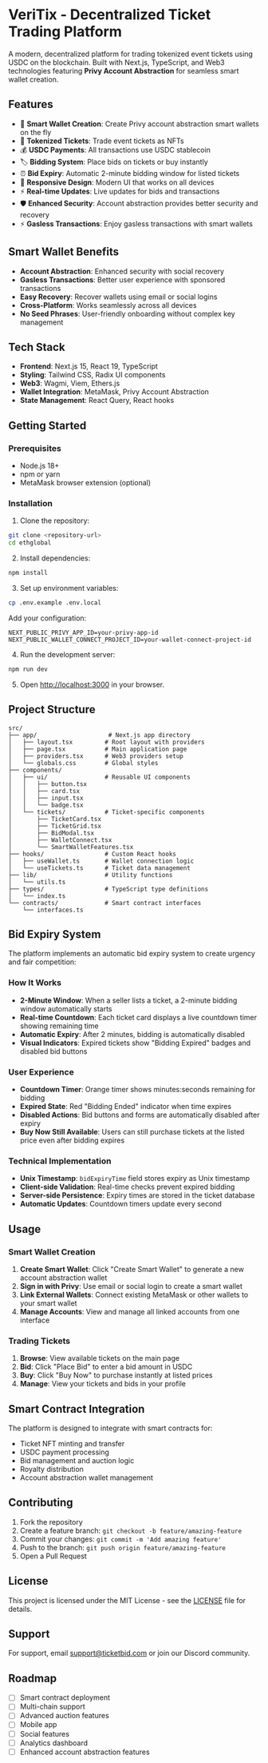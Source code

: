 # VeriTix - Decentralized Ticket Trading Platform

A modern, decentralized platform for trading tokenized event tickets using USDC on the blockchain. Built with Next.js, TypeScript, and Web3 technologies featuring **Privy Account Abstraction** for seamless smart wallet creation.

## Features

- 🔗 **Smart Wallet Creation**: Create Privy account abstraction smart wallets on the fly
- 🎫 **Tokenized Tickets**: Trade event tickets as NFTs
- 💰 **USDC Payments**: All transactions use USDC stablecoin
- 🏷️ **Bidding System**: Place bids on tickets or buy instantly
- ⏰ **Bid Expiry**: Automatic 2-minute bidding window for listed tickets
- 📱 **Responsive Design**: Modern UI that works on all devices
- ⚡ **Real-time Updates**: Live updates for bids and transactions
- 🛡️ **Enhanced Security**: Account abstraction provides better security and recovery
- ⚡ **Gasless Transactions**: Enjoy gasless transactions with smart wallets

## Smart Wallet Benefits

- **Account Abstraction**: Enhanced security with social recovery
- **Gasless Transactions**: Better user experience with sponsored transactions
- **Easy Recovery**: Recover wallets using email or social logins
- **Cross-Platform**: Works seamlessly across all devices
- **No Seed Phrases**: User-friendly onboarding without complex key management

## Tech Stack

- **Frontend**: Next.js 15, React 19, TypeScript
- **Styling**: Tailwind CSS, Radix UI components
- **Web3**: Wagmi, Viem, Ethers.js
- **Wallet Integration**: MetaMask, Privy Account Abstraction
- **State Management**: React Query, React hooks

## Getting Started

### Prerequisites

- Node.js 18+
- npm or yarn
- MetaMask browser extension (optional)

### Installation

1. Clone the repository:

```bash
git clone <repository-url>
cd ethglobal
```

2. Install dependencies:

```bash
npm install
```

3. Set up environment variables:

```bash
cp .env.example .env.local
```

Add your configuration:

```env
NEXT_PUBLIC_PRIVY_APP_ID=your-privy-app-id
NEXT_PUBLIC_WALLET_CONNECT_PROJECT_ID=your-wallet-connect-project-id
```

4. Run the development server:

```bash
npm run dev
```

5. Open [http://localhost:3000](http://localhost:3000) in your browser.

## Project Structure

```
src/
├── app/                    # Next.js app directory
│   ├── layout.tsx         # Root layout with providers
│   ├── page.tsx           # Main application page
│   ├── providers.tsx      # Web3 providers setup
│   └── globals.css        # Global styles
├── components/
│   ├── ui/                # Reusable UI components
│   │   ├── button.tsx
│   │   ├── card.tsx
│   │   ├── input.tsx
│   │   └── badge.tsx
│   └── tickets/           # Ticket-specific components
│       ├── TicketCard.tsx
│       ├── TicketGrid.tsx
│       ├── BidModal.tsx
│       ├── WalletConnect.tsx
│       └── SmartWalletFeatures.tsx
├── hooks/                 # Custom React hooks
│   ├── useWallet.ts       # Wallet connection logic
│   └── useTickets.ts      # Ticket data management
├── lib/                   # Utility functions
│   └── utils.ts
├── types/                 # TypeScript type definitions
│   └── index.ts
└── contracts/             # Smart contract interfaces
    └── interfaces.ts
```

## Bid Expiry System

The platform implements an automatic bid expiry system to create urgency and fair competition:

### How It Works

- **2-Minute Window**: When a seller lists a ticket, a 2-minute bidding window automatically starts
- **Real-time Countdown**: Each ticket card displays a live countdown timer showing remaining time
- **Automatic Expiry**: After 2 minutes, bidding is automatically disabled
- **Visual Indicators**: Expired tickets show "Bidding Expired" badges and disabled bid buttons

### User Experience

- **Countdown Timer**: Orange timer shows minutes:seconds remaining for bidding
- **Expired State**: Red "Bidding Ended" indicator when time expires
- **Disabled Actions**: Bid buttons and forms are automatically disabled after expiry
- **Buy Now Still Available**: Users can still purchase tickets at the listed price even after bidding expires

### Technical Implementation

- **Unix Timestamp**: `bidExpiryTime` field stores expiry as Unix timestamp
- **Client-side Validation**: Real-time checks prevent expired bidding
- **Server-side Persistence**: Expiry times are stored in the ticket database
- **Automatic Updates**: Countdown timers update every second

## Usage

### Smart Wallet Creation

1. **Create Smart Wallet**: Click "Create Smart Wallet" to generate a new account abstraction wallet
2. **Sign in with Privy**: Use email or social login to create a smart wallet
3. **Link External Wallets**: Connect existing MetaMask or other wallets to your smart wallet
4. **Manage Accounts**: View and manage all linked accounts from one interface

### Trading Tickets

1. **Browse**: View available tickets on the main page
2. **Bid**: Click "Place Bid" to enter a bid amount in USDC
3. **Buy**: Click "Buy Now" to purchase instantly at listed prices
4. **Manage**: View your tickets and bids in your profile

## Smart Contract Integration

The platform is designed to integrate with smart contracts for:

- Ticket NFT minting and transfer
- USDC payment processing
- Bid management and auction logic
- Royalty distribution
- Account abstraction wallet management

## Contributing

1. Fork the repository
2. Create a feature branch: `git checkout -b feature/amazing-feature`
3. Commit your changes: `git commit -m 'Add amazing feature'`
4. Push to the branch: `git push origin feature/amazing-feature`
5. Open a Pull Request

## License

This project is licensed under the MIT License - see the [LICENSE](LICENSE) file for details.

## Support

For support, email support@ticketbid.com or join our Discord community.

## Roadmap

- [ ] Smart contract deployment
- [ ] Multi-chain support
- [ ] Advanced auction features
- [ ] Mobile app
- [ ] Social features
- [ ] Analytics dashboard
- [ ] Enhanced account abstraction features
